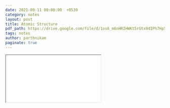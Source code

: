 ```yaml
---
date: 2021-09-11 00:00:00  +0530
category: notes
layout: post
title: Atomic Structure
pdf_path: https://drive.google.com/file/d/1os6_m6nHRIHWKt5rGtx9dIPh7Hp5UDkv/preview?usp=sharing
tags: notes
author: parthnikam
paginate: true
---
```


<iframe class="embed-pdf" src="{{ page.pdf_path }}#toolbar=0" seamless="seamless" scrolling="no" style="overflow:hidden"></iframe>
